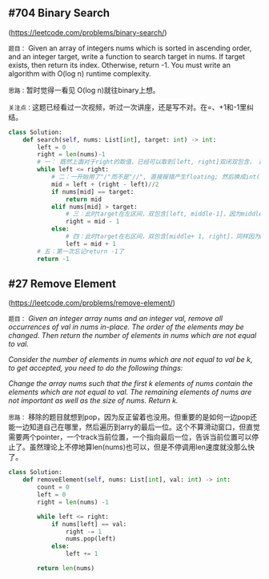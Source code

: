 ## #704 Binary Search 
(https://leetcode.com/problems/binary-search/)

`题目：`
Given an array of integers nums which is sorted in ascending order, and an integer target, write a function to search target in nums. If target exists, then return its index. Otherwise, return -1.
You must write an algorithm with O(log n) runtime complexity.

`思路：`暂时觉得一看见 O(log n)就往binary上想。

`关注点：`这题已经看过一次视频，听过一次讲座，还是写不对。在=、+1和-1里纠结。

```python
class Solution:
    def search(self, nums: List[int], target: int) -> int:
        left = 0
        right = len(nums)-1  
        # 一： 既然上面对于right的取值，已经可以取到[left, right]双闭双包含， 这里就应该加等号。可以想到特殊情况如只有1个number，两个index必然重合
        while left <= right:
            # 二：一开始用了"/"而不是"//", 直接报错产生floating; 然后换成int(), 最后换成答案里的//。这个两个应该都是向下取整，结果是一样的。
            mid = left + (right - left)//2
            if nums[mid] == target:
                return mid
            elif nums[mid] > target:
                # 三：此时target在左区间，双包含[left, middle-1]，因为middle已经看过了，直接看到middle左边一个数就可以了。 
                right = mid - 1 
            else:
                # 四：此时target在右区间，双包含[middle+ 1, right]，同样因为middle已经看过了，直接看到middle右边一个数就可以了。
                left = mid + 1
        # 五：第一次忘记return -1了
        return -1
```


## #27 Remove Element 
(https://leetcode.com/problems/remove-element/)

`题目：`
_Given an integer array nums and an integer val, remove all occurrences of val in nums in-place. The order of the elements may be changed. Then return the number of elements in nums which are not equal to val._

_Consider the number of elements in nums which are not equal to val be k, to get accepted, you need to do the following things:_

_Change the array nums such that the first k elements of nums contain the elements which are not equal to val. The remaining elements of nums are not important as well as the size of nums.
Return k._

`思路：` 移除的题目就想到pop，因为反正留着也没用。但重要的是如何一边pop还能一边知道自己在哪里，然后遍历到arry的最后一位。这个不算滑动窗口，但直觉需要两个pointer，一个track当前位置，一个指向最后一位，告诉当前位置可以停止了。虽然理论上不停地算len(nums)也可以，但是不停调用len速度就没那么快了。

```python
class Solution:
    def removeElement(self, nums: List[int], val: int) -> int:
        count = 0
        left = 0
        right = len(nums) -1 

        while left <= right:
            if nums[left] == val:
                right -= 1
                nums.pop(left)
            else:
                left += 1

        return len(nums)
```
